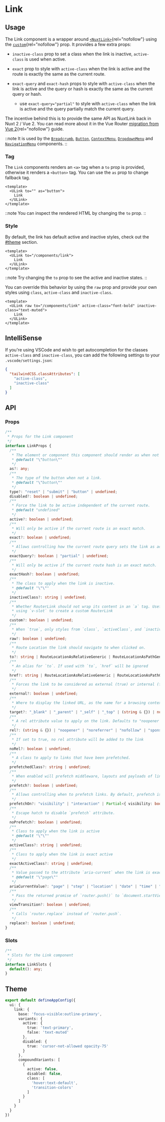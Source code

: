 # Link

## Usage

The Link component is a wrapper around [`<NuxtLink>`](https://nuxt.com/docs/api/components/nuxt-link){rel="nofollow"} using the [`custom`](https://router.vuejs.org/api/interfaces/RouterLinkProps.html#Properties-custom){rel="nofollow"} prop. It provides a few extra props:

- `inactive-class` prop to set a class when the link is inactive, `active-class` is used when active.
- `exact` prop to style with `active-class` when the link is active and the route is exactly the same as the current route.
- `exact-query` and `exact-hash` props to style with `active-class` when the link is active and the query or hash is exactly the same as the current query or hash.

  - use `exact-query="partial"` to style with `active-class` when the link is active and the query partially match the current query.

The incentive behind this is to provide the same API as NuxtLink back in Nuxt 2 / Vue 2. You can read more about it in the Vue Router [migration from Vue 2](https://router.vuejs.org/guide/migration/#removal-of-the-exact-prop-in-router-link){rel="nofollow"} guide.

::note
It is used by the [`Breadcrumb`](https://ui.nuxt.com/components/breadcrumb), [`Button`](https://ui.nuxt.com/components/button), [`ContextMenu`](https://ui.nuxt.com/components/context-menu), [`DropdownMenu`](https://ui.nuxt.com/components/dropdown-menu) and [`NavigationMenu`](https://ui.nuxt.com/components/navigation-menu) components.
::

### Tag

The `Link` components renders an `<a>` tag when a `to` prop is provided, otherwise it renders a `<button>` tag. You can use the `as` prop to change fallback tag.

```vue
<template>
  <ULink to="" as="button">
    Link
  </ULink>
</template>
```

::note
You can inspect the rendered HTML by changing the `to` prop.
::

### Style

By default, the link has default active and inactive styles, check out the [#theme](https://ui.nuxt.com/#theme) section.

```vue
<template>
  <ULink to="/components/link">
    Link
  </ULink>
</template>
```

::note
Try changing the `to` prop to see the active and inactive states.
::

You can override this behavior by using the `raw` prop and provide your own styles using `class`, `active-class` and `inactive-class`.

```vue
<template>
  <ULink raw to="/components/link" active-class="font-bold" inactive-class="text-muted">
    Link
  </ULink>
</template>
```

## IntelliSense

If you're using VSCode and wish to get autocompletion for the classes `active-class` and `inactive-class`, you can add the following settings to your `.vscode/settings.json`:

```json [.vscode/settings.json]
{
  "tailwindCSS.classAttributes": [
    "active-class",
    "inactive-class"
  ]
}
```

## API

### Props

```ts
/**
 * Props for the Link component
 */
interface LinkProps {
  /**
   * The element or component this component should render as when not a link.
   * @default "\"button\""
   */
  as?: any;
  /**
   * The type of the button when not a link.
   * @default "\"button\""
   */
  type?: "reset" | "submit" | "button" | undefined;
  disabled?: boolean | undefined;
  /**
   * Force the link to be active independent of the current route.
   * @default "undefined"
   */
  active?: boolean | undefined;
  /**
   * Will only be active if the current route is an exact match.
   */
  exact?: boolean | undefined;
  /**
   * Allows controlling how the current route query sets the link as active.
   */
  exactQuery?: boolean | "partial" | undefined;
  /**
   * Will only be active if the current route hash is an exact match.
   */
  exactHash?: boolean | undefined;
  /**
   * The class to apply when the link is inactive.
   * @default "\"\""
   */
  inactiveClass?: string | undefined;
  /**
   * Whether RouterLink should not wrap its content in an `a` tag. Useful when
   * using `v-slot` to create a custom RouterLink
   */
  custom?: boolean | undefined;
  /**
   * When `true`, only styles from `class`, `activeClass`, and `inactiveClass` will be applied.
   */
  raw?: boolean | undefined;
  /**
   * Route Location the link should navigate to when clicked on.
   */
  to?: string | RouteLocationAsRelativeGeneric | RouteLocationAsPathGeneric | undefined;
  /**
   * An alias for `to`. If used with `to`, `href` will be ignored
   */
  href?: string | RouteLocationAsRelativeGeneric | RouteLocationAsPathGeneric | undefined;
  /**
   * Forces the link to be considered as external (true) or internal (false). This is helpful to handle edge-cases
   */
  external?: boolean | undefined;
  /**
   * Where to display the linked URL, as the name for a browsing context.
   */
  target?: "_blank" | "_parent" | "_self" | "_top" | (string & {}) | null | undefined;
  /**
   * A rel attribute value to apply on the link. Defaults to "noopener noreferrer" for external links.
   */
  rel?: (string & {}) | "noopener" | "noreferrer" | "nofollow" | "sponsored" | "ugc" | null | undefined;
  /**
   * If set to true, no rel attribute will be added to the link
   */
  noRel?: boolean | undefined;
  /**
   * A class to apply to links that have been prefetched.
   */
  prefetchedClass?: string | undefined;
  /**
   * When enabled will prefetch middleware, layouts and payloads of links in the viewport.
   */
  prefetch?: boolean | undefined;
  /**
   * Allows controlling when to prefetch links. By default, prefetch is triggered only on visibility.
   */
  prefetchOn?: "visibility" | "interaction" | Partial<{ visibility: boolean; interaction: boolean; }> | undefined;
  /**
   * Escape hatch to disable `prefetch` attribute.
   */
  noPrefetch?: boolean | undefined;
  /**
   * Class to apply when the link is active
   * @default "\"\""
   */
  activeClass?: string | undefined;
  /**
   * Class to apply when the link is exact active
   */
  exactActiveClass?: string | undefined;
  /**
   * Value passed to the attribute `aria-current` when the link is exact active.
   * @default "\"page\""
   */
  ariaCurrentValue?: "page" | "step" | "location" | "date" | "time" | "true" | "false" | undefined;
  /**
   * Pass the returned promise of `router.push()` to `document.startViewTransition()` if supported.
   */
  viewTransition?: boolean | undefined;
  /**
   * Calls `router.replace` instead of `router.push`.
   */
  replace?: boolean | undefined;
}
```

### Slots

```ts
/**
 * Slots for the Link component
 */
interface LinkSlots {
  default(): any;
}
```

## Theme

```ts [app.config.ts]
export default defineAppConfig({
  ui: {
    link: {
      base: 'focus-visible:outline-primary',
      variants: {
        active: {
          true: 'text-primary',
          false: 'text-muted'
        },
        disabled: {
          true: 'cursor-not-allowed opacity-75'
        }
      },
      compoundVariants: [
        {
          active: false,
          disabled: false,
          class: [
            'hover:text-default',
            'transition-colors'
          ]
        }
      ]
    }
  }
})
```

